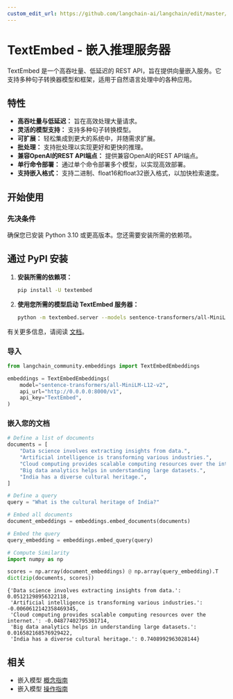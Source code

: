 ```yaml
---
custom_edit_url: https://github.com/langchain-ai/langchain/edit/master/docs/docs/integrations/text_embedding/textembed.ipynb
---
```


# TextEmbed - 嵌入推理服务器

TextEmbed 是一个高吞吐量、低延迟的 REST API，旨在提供向量嵌入服务。它支持多种句子转换器模型和框架，适用于自然语言处理中的各种应用。

## 特性

- **高吞吐量与低延迟：** 旨在高效处理大量请求。
- **灵活的模型支持：** 支持多种句子转换模型。
- **可扩展：** 轻松集成到更大的系统中，并随需求扩展。
- **批处理：** 支持批处理以实现更好和更快的推理。
- **兼容OpenAI的REST API端点：** 提供兼容OpenAI的REST API端点。
- **单行命令部署：** 通过单个命令部署多个模型，以实现高效部署。
- **支持嵌入格式：** 支持二进制、float16和float32嵌入格式，以加快检索速度。

## 开始使用

### 先决条件

确保您已安装 Python 3.10 或更高版本。您还需要安装所需的依赖项。

## 通过 PyPI 安装

1. **安装所需的依赖项：**

    ```bash
    pip install -U textembed
    ```

2. **使用您所需的模型启动 TextEmbed 服务器：**

    ```bash
    python -m textembed.server --models sentence-transformers/all-MiniLM-L12-v2 --workers 4 --api-key TextEmbed 
    ```

有关更多信息，请阅读 [文档](https://github.com/kevaldekivadiya2415/textembed/blob/main/docs/setup.md)。

### 导入


```python
from langchain_community.embeddings import TextEmbedEmbeddings
```


```python
embeddings = TextEmbedEmbeddings(
    model="sentence-transformers/all-MiniLM-L12-v2",
    api_url="http://0.0.0.0:8000/v1",
    api_key="TextEmbed",
)
```

### 嵌入您的文档


```python
# Define a list of documents
documents = [
    "Data science involves extracting insights from data.",
    "Artificial intelligence is transforming various industries.",
    "Cloud computing provides scalable computing resources over the internet.",
    "Big data analytics helps in understanding large datasets.",
    "India has a diverse cultural heritage.",
]

# Define a query
query = "What is the cultural heritage of India?"
```


```python
# Embed all documents
document_embeddings = embeddings.embed_documents(documents)

# Embed the query
query_embedding = embeddings.embed_query(query)
```


```python
# Compute Similarity
import numpy as np

scores = np.array(document_embeddings) @ np.array(query_embedding).T
dict(zip(documents, scores))
```



```output
{'Data science involves extracting insights from data.': 0.05121298956322118,
 'Artificial intelligence is transforming various industries.': -0.0060612142358469345,
 'Cloud computing provides scalable computing resources over the internet.': -0.04877402795301714,
 'Big data analytics helps in understanding large datasets.': 0.016582168576929422,
 'India has a diverse cultural heritage.': 0.7408992963028144}
```

## 相关

- 嵌入模型 [概念指南](/docs/concepts/#embedding-models)
- 嵌入模型 [操作指南](/docs/how_to/#embedding-models)